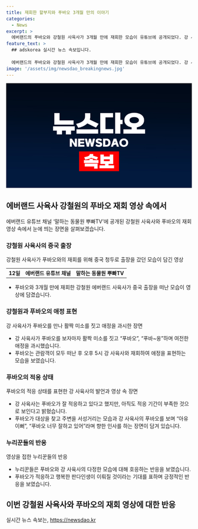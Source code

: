 ```yaml
---
title: 재회한 할부지와 푸바오 3개월 만의 이야기
categories:
  - News
excerpt: >
  에버랜드의 푸바오와 강철원 사육사가 3개월 만에 재회한 모습이 유튜브에 공개되었다. 강 사육사는 중국 출장을 통해 푸바오를 만나고, 푸바오는 강 사육사가 주변을 돌며 애정을 표현하는 장면이 담겼다. 강 사육사는 푸바오가 잘 적응하고 있지만, 아직 적응 기간이 부족하다고 밝혔고, 이에 대한 누리꾼들의 반응은 따뜻한 호응을 얻고 있다. 잊지 못한 애정과 재회에 대한 감동이 느껴지는 이야기가 인상적이다.
feature_text: >
  ## adskorea 실시간 뉴스 속보입니다.

  에버랜드의 푸바오와 강철원 사육사가 3개월 만에 재회한 모습이 유튜브에 공개되었다. 강 사육사는 중국 출장을 통해 푸바오를 만나고, 푸바오는 강 사육사가 주변을 돌며 애정을 표현하는 장면이 담겼다. 강 사육사는 푸바오가 잘 적응하고 있지만, 아직 적응 기간이 부족하다고 밝혔고, 이에 대한 누리꾼들의 반응은 따뜻한 호응을 얻고 있다. 잊지 못한 애정과 재회에 대한 감동이 느껴지는 이야기가 인상적이다.
image: '/assets/img/newsdao_breakingnews.jpg'
---
```


<p><img src="/assets/img/newsdao_breakingnews.jpg" alt="adskorea 속보" /></p>

<h2 data-ke-size="size26">에버랜드 사육사 강철원의 푸바오 재회 영상 속에서</h2>

<p data-ke-size="size16">에버랜드 유튜브 채널 ‘말하는 동물원 뿌빠TV’에 공개된 강철원 사육사와 푸바오의 재회 영상 속에서 눈에 띄는 장면을 살펴보겠습니다.</p>

<h3>강철원 사육사의 중국 출장</h3>

<p data-ke-size="size16">강철원 사육사가 푸바오와의 재회를 위해 중국 청두로 출장을 갔던 모습이 담긴 영상</p>

<table>
    <tr>
        <td style="text-align: center; height: 17px;"><b>12일</b></td>
        <td style="text-align: center; height: 17px;"><b>에버랜드 유튜브 채널</b></td>
        <td style="text-align: center; height: 17px;"><b>말하는 동물원 뿌빠TV</b></td>
    </tr>
</table>

<ul>
    <li>푸바오와 3개월 만에 재회한 강철원 에버랜드 사육사가 중국 출장을 떠난 모습이 영상에 담겼습니다.</li>
</ul>

<h3>강철원과 푸바오의 애정 표현</h3>

<p data-ke-size="size16">강 사육사가 푸바오를 만나 활짝 미소를 짓고 애정을 과시한 장면</p>

<ul>
    <li>강 사육사가 푸바오를 보자마자 활짝 미소를 짓고 “푸바오”, “푸바~옹”하며 여전한 애정을 과시했습니다.</li>
    <li>푸바오는 관람객이 모두 떠난 후 오후 5시 강 사육사와 재회하여 애정을 표현하는 모습을 보였습니다.</li>
</ul>

<h3>푸바오의 적응 상태</h3>

<p data-ke-size="size16">푸바오의 적응 상태를 표현한 강 사육사의 발언과 영상 속 장면</p>

<ul>
    <li>강 사육사는 푸바오가 잘 적응하고 있다고 했지만, 아직도 적응 기간이 부족한 것으로 보인다고 밝혔습니다.</li>
    <li>푸바오가 대상을 찾고 주변을 서성거리는 모습과 강 사육사의 푸바오를 보며  “아유 이뻐”, “푸바오 너무 잘하고 있어”라며 향한 인사를 하는 장면이 담겨 있습니다.</li>
</ul>

<h3>누리꾼들의 반응</h3>

<p data-ke-size="size16">영상을 접한 누리꾼들의 반응</p>

<ul>
    <li>누리꾼들은 푸바오와 강 사육사의 다정한 모습에 대해 호응하는 반응을 보였습니다.</li>
    <li>푸바오가 적응하고 행복한 판다인생이 이뤄질 것이라는 기대를 표하며 긍정적인 반응을 보였습니다.</li>
</ul>

<h2 data-ke-size="size26">이번 강철원 사육사와 푸바오의 재회 영상에 대한 반응</h2>
실시간 뉴스 속보는, <a href="https://newsdao.kr" rel="dofollow">https://newsdao.kr</a>


